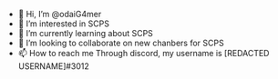 - 👋 Hi, I’m @odaiG4mer
- 👀 I’m interested in SCPS
- 🌱 I’m currently learning about SCPS
- 💞️ I’m looking to collaborate on new chanbers for SCPS
- 📫 How to reach me Through discord, my username is [REDACTED USERNAME]#3012

<!---
odaiG4mer/odaiG4mer is a ✨ special ✨ repository because its `README.md` (this file) appears on your GitHub profile.
You can click the Preview link to take a look at your changes.
--->
